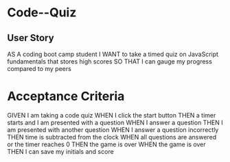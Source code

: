 # Code--Quiz

## User Story
AS A coding boot camp student
I WANT to take a timed quiz on JavaScript fundamentals that stores high scores
SO THAT I can gauge my progress compared to my peers

# Acceptance Criteria
GIVEN I am taking a code quiz
WHEN I click the start button
THEN a timer starts and I am presented with a question
WHEN I answer a question
THEN I am presented with another question
WHEN I answer a question incorrectly
THEN time is subtracted from the clock
WHEN all questions are answered or the timer reaches 0
THEN the game is over
WHEN the game is over
THEN I can save my initials and score

